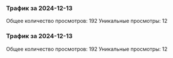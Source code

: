 
### Трафик за 2024-12-13
Общее количество просмотров: 192
Уникальные просмотры: 12

### Трафик за 2024-12-13
Общее количество просмотров: 192
Уникальные просмотры: 12

